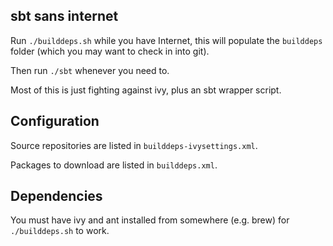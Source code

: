 sbt sans internet
-----------------

Run `./builddeps.sh` while you have Internet, this will populate the `builddeps` folder (which you may want to check in into git).

Then run `./sbt` whenever you need to.


Most of this is just fighting against ivy, plus an sbt wrapper script.


Configuration
-------------

Source repositories are listed in `builddeps-ivysettings.xml`.

Packages to download are listed in `builddeps.xml`.


Dependencies
------------

You must have ivy and ant installed from somewhere (e.g. brew) for `./builddeps.sh` to work.
